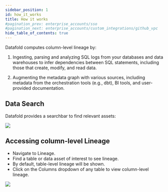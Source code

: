 ```yaml
---
sidebar_position: 1
id: how_it_works
title: How it works
#pagination_prev: enterprise_accounts/sso
#pagination_next: enterprise_accounts/custom_integrations/github_vpc
hide_table_of_contents: true
---
```


Datafold computes column-level lineage by:

1. Ingesting, parsing and analyzing SQL logs from your databases and data warehouses to infer dependencies between SQL statements, including those that create, modify, and read data.

2. Augmenting the metadata graph with various sources, including metadata from the orchestration tools (e.g., dbt), BI tools, and user-provided documentation.


## Data Search
Datafold provides a searchbar to find relevant assets:

![](../../static/img/catalog_landing.png)


## Accessing column-level Lineage

* Navigate to Lineage.
* Find a table or data asset of interest to see lineage.
* By default, table-level lineage will be shown.
* Click on the Columns dropdown of any table to view column-level lineage.

![](../../static/img/lineage_detail.png)
